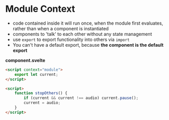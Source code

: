 # Module Context

- code contained inside it will run once, when the module first evaluates, rather than when a component is instantiated
- components to 'talk' to each other without any state management
- use `export` to export functionality into others via `import`
- You can't have a default export, because **the component is the default export**

**component.svelte**
```html
<script context="module">
	export let current;
</script>

<script>
    function stopOthers() {
        if (current && current !== audio) current.pause();
        current = audio;
    }
</script>
```

